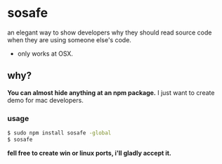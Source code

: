 # sosafe

an elegant way to show developers why they should read source code when they are using someone else's code.

  - only works at OSX.

## why?

**You can almost hide anything at an npm package.** I just want to create demo for mac developers.

### usage

```sh
$ sudo npm install sosafe -global
$ sosafe
```

**fell free to create win or linux ports, i'll gladly accept it.**





